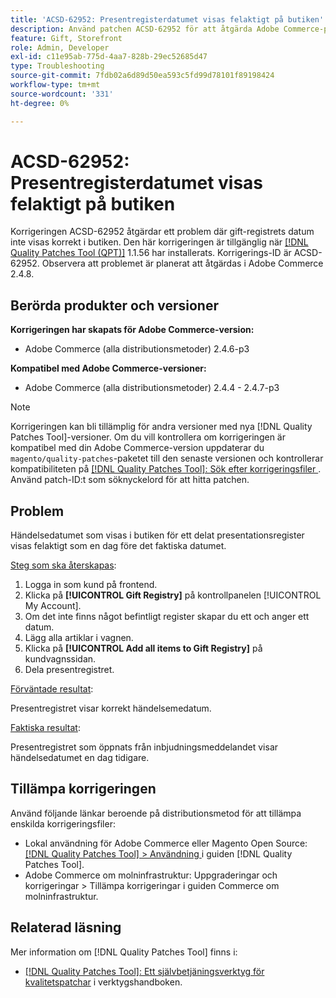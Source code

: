 ```yaml
---
title: 'ACSD-62952: Presentregisterdatumet visas felaktigt på butiken'
description: Använd patchen ACSD-62952 för att åtgärda Adobe Commerce-problemet där gift-registerdatumet visas felaktigt i butiken.
feature: Gift, Storefront
role: Admin, Developer
exl-id: c11e95ab-775d-4aa7-828b-29ec52685d47
type: Troubleshooting
source-git-commit: 7fdb02a6d89d50ea593c5fd99d78101f89198424
workflow-type: tm+mt
source-wordcount: '331'
ht-degree: 0%

---
```


# ACSD-62952: Presentregisterdatumet visas felaktigt på butiken

Korrigeringen ACSD-62952 åtgärdar ett problem där gift-registrets datum inte visas korrekt i butiken. Den här korrigeringen är tillgänglig när [[!DNL Quality Patches Tool (QPT)]](/help/tools/quality-patches-tool/quality-patches-tool-to-self-serve-quality-patches.md) 1.1.56 har installerats. Korrigerings-ID är ACSD-62952. Observera att problemet är planerat att åtgärdas i Adobe Commerce 2.4.8.

## Berörda produkter och versioner

**Korrigeringen har skapats för Adobe Commerce-version:**

* Adobe Commerce (alla distributionsmetoder) 2.4.6-p3

**Kompatibel med Adobe Commerce-versioner:**

* Adobe Commerce (alla distributionsmetoder) 2.4.4 - 2.4.7-p3

>[!NOTE]
>
>Korrigeringen kan bli tillämplig för andra versioner med nya [!DNL Quality Patches Tool]-versioner. Om du vill kontrollera om korrigeringen är kompatibel med din Adobe Commerce-version uppdaterar du `magento/quality-patches`-paketet till den senaste versionen och kontrollerar kompatibiliteten på [[!DNL Quality Patches Tool]: Sök efter korrigeringsfiler ](https://experienceleague.adobe.com/tools/commerce-quality-patches/index.html?lang=sv-SE). Använd patch-ID:t som söknyckelord för att hitta patchen.

## Problem

Händelsedatumet som visas i butiken för ett delat presentationsregister visas felaktigt som en dag före det faktiska datumet.

<u>Steg som ska återskapas</u>:

1. Logga in som kund på frontend.
1. Klicka på **[!UICONTROL Gift Registry]** på kontrollpanelen [!UICONTROL My Account].
1. Om det inte finns något befintligt register skapar du ett och anger ett datum.
1. Lägg alla artiklar i vagnen.
1. Klicka på **[!UICONTROL Add all items to Gift Registry]** på kundvagnssidan.
1. Dela presentregistret.

<u>Förväntade resultat</u>:

Presentregistret visar korrekt händelsemedatum.

<u>Faktiska resultat</u>:

Presentregistret som öppnats från inbjudningsmeddelandet visar händelsedatumet en dag tidigare.

## Tillämpa korrigeringen

Använd följande länkar beroende på distributionsmetod för att tillämpa enskilda korrigeringsfiler:

* Lokal användning för Adobe Commerce eller Magento Open Source: [[!DNL Quality Patches Tool] > Användning ](/help/tools/quality-patches-tool/usage.md) i guiden [!DNL Quality Patches Tool].
* Adobe Commerce om molninfrastruktur: Uppgraderingar och korrigeringar > Tillämpa korrigeringar i guiden Commerce om molninfrastruktur.

## Relaterad läsning

Mer information om [!DNL Quality Patches Tool] finns i:

* [[!DNL Quality Patches Tool]: Ett självbetjäningsverktyg för kvalitetspatchar](/help/tools/quality-patches-tool/quality-patches-tool-to-self-serve-quality-patches.md) i verktygshandboken.
